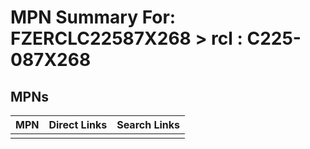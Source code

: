 



# MPN Summary For: FZERCLC22587X268 > rcl : C225-087X268

## MPNs
  

|MPN|Direct Links|Search Links|
| :--- | :--- | :--- |
||||
